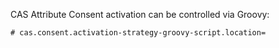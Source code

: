 CAS Attribute Consent activation can be controlled via Groovy:

```properties
# cas.consent.activation-strategy-groovy-script.location=
```

